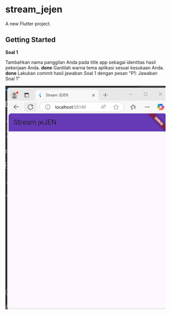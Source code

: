 # stream_jejen

A new Flutter project.

## Getting Started
**Soal 1**

Tambahkan nama panggilan Anda pada title app sebagai identitas hasil pekerjaan Anda. **done**
Gantilah warna tema aplikasi sesuai kesukaan Anda. **done**
Lakukan commit hasil jawaban Soal 1 dengan pesan "P1: Jawaban Soal 1"

![Screenshoot stream_jejen](images/JawabanSoal1.png)

